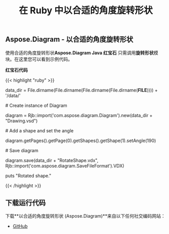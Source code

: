 ﻿---
title: 在 Ruby 中以合适的角度旋转形状
type: docs
weight: 80
url: /zh/java/rotate-a-shape-with-suitable-angle-in-ruby/
---
## **Aspose.Diagram - 以合适的角度旋转形状**
使用合适的角度旋转形状**Aspose.Diagram Java 红宝石** 只需调用**旋转形状**模块。在这里您可以看到示例代码。

**红宝石代码**

{{< highlight "ruby" >}}

 data_dir = File.dirname(File.dirname(File.dirname(File.dirname(__FILE__)))) + '/data/'

\# Create instance of Diagram

diagram = Rjb::import('com.aspose.diagram.Diagram').new(data_dir + "Drawing.vsd")

\# Add a shape and set the angle

diagram.getPages().getPage(0).getShapes().getShape(1).setAngle(190)

\# Save diagram

diagram.save(data_dir + "RotateShape.vdx", Rjb::import('com.aspose.diagram.SaveFileFormat').VDX)

puts "Rotated shape."

{{< /highlight >}}
## **下载运行代码**
下载**以合适的角度旋转形状 (Aspose.Diagram)**来自以下任何社交编码网站：

- [GitHub](https://github.com/asposediagram/Aspose.Diagram-for-Java/blob/master/Plugins/Aspose_Diagram_Java_for_Ruby/lib/asposediagramjava/Shapes/rotateshape.rb)
